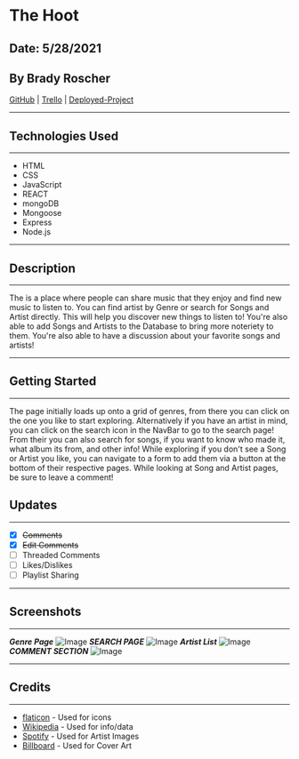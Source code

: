 # The Hoot
## Date: 5/28/2021
## By Brady Roscher
[GitHub](https://github.com/bradyroscher) | [Trello](https://trello.com/b/8aalqUxf/music-sharing) | [Deployed-Project](https://obscure-inlet-81672.herokuapp.com/song/60b7a020d609c731a03a7716)
___
## Technologies Used
___
* HTML
* CSS
* JavaScript
* REACT
* mongoDB
* Mongoose
* Express
* Node.js
___
## Description
___
 The is a place where people can share music that they enjoy and find new music to listen to. You can find artist by Genre or search for Songs and Artist directly. This will help you discover new things to listen to! You're also able to add Songs and Artists to the Database to bring more noteriety to them.  You're also able to have a discussion about your favorite songs and artists!
___
## Getting Started
___
The page initially loads up onto a grid of genres, from there you can click on the one you like to start exploring. Alternatively if you have an artist in mind, you can click on the search icon in the NavBar to go to the search page! From their you can also search for songs, if you want to know who made it, what album its from, and other info! While exploring if you don't see a Song or Artist you like, you can navigate to a form to add them via a button at the bottom of their respective pages. While looking at Song and Artist pages, be sure to leave a comment!
## Updates
___
- [x] ~~Comments~~
- [x] ~~Edit Comments~~
- [ ] Threaded Comments
- [ ] Likes/Dislikes
- [ ] Playlist Sharing
___
## Screenshots
___
***Genre Page***
![Image](https://i.imgur.com/B8IdPjZ.png)
***SEARCH PAGE***
![Image](https://i.imgur.com/4KReOAb.png)
***Artist List***
![Image](https://i.imgur.com/lTVtn5C.png)
***COMMENT SECTION***
![Image](https://i.imgur.com/5ELkSvO.png)
___
## Credits
___
* [flaticon](https://www.flaticon.com/) - Used for icons
* [Wikipedia](https://en.wikipedia.org/) - Used for info/data
* [Spotify](https://www.spotify.com/) - Used for Artist Images
* [Billboard](https://www.billboard.com/) - Used for Cover Art